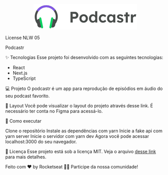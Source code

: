 <p align="center">
  <img src="https://github.com/PedroHenriqueFernandes/podcastr/blob/main/public/logo.svg" />
</p>

License NLW 05

Podcastr

✨ Tecnologias
Esse projeto foi desenvolvido com as seguintes tecnologias:

* React
* Next.js
* TypeScript

💻 Projeto
O podcastr é um app para reprodução de episódios em áudio do seu podcast favorito.

🔖 Layout
Você pode visualizar o layout do projeto através desse link. É necessário ter conta no Figma para acessá-lo.

🚀 Como executar

Clone o repositório
Instale as dependências com yarn
Inicie a fake api com yarn server
Inicie o servidor com yarn dev
Agora você pode acessar localhost:3000 do seu navegador.

📄 Licença
Esse projeto está sob a licença MIT. Veja o arquivo [desse link](https://www.figma.com/file/UwFEntsHpHYJlHNQAQr4gA/Podcastr/duplicate) para mais detalhes.

Feito com ♥ by Rocketseat 👋🏻 Participe da nossa comunidade!
